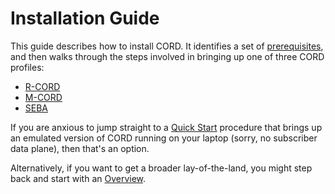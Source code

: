 # Installation Guide

This guide describes how to install CORD. It identifies a set of
[prerequisites](prereqs/README.md), and then walks through
the steps involved in bringing up one of three CORD profiles:

* [R-CORD](./profiles/rcord/install.md)
* [M-CORD](./profiles/mcord/install.md)
* [SEBA](./profiles/seba/install.md)

If you are anxious to jump straight to a [Quick Start](quickstart.md)
procedure that brings up an emulated version of CORD running
on your laptop (sorry, no subscriber data plane), then that's an option.

Alternatively, if you want to get a broader lay-of-the-land, you
might step back and start with an [Overview](overview.md).
